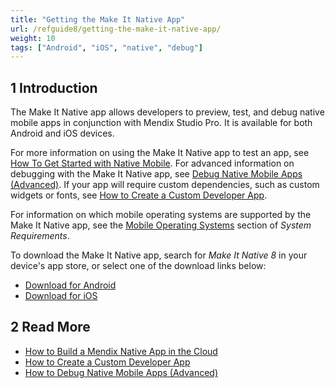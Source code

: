 ```yaml
---
title: "Getting the Make It Native App"
url: /refguide8/getting-the-make-it-native-app/
weight: 10
tags: ["Android", "iOS", "native", "debug"]
---
```


## 1 Introduction

The Make It Native app allows developers to preview, test, and debug native mobile apps in conjunction with Mendix Studio Pro. It is available for both Android and iOS devices.

For more information on using the Make It Native app to test an app, see [How To Get Started with Native Mobile](/howto8/mobile/getting-started-with-native-mobile/). For advanced information on debugging with the Make It Native app, see [Debug Native Mobile Apps (Advanced)](/howto8/mobile/native-debug/). If your app will require custom dependencies, such as custom widgets or fonts, see [How to Create a Custom Developer App](/howto8/mobile/how-to-devapps/).

For information on which mobile operating systems are supported by the Make It Native app, see the [Mobile Operating Systems](/refguide8/system-requirements/#mobileos) section of *System Requirements*.

To download the Make It Native app, search for *Make It Native 8* in your device's app store, or select one of the download links below:

* [Download for Android](https://play.google.com/store/apps/details?id=com.mendix.developerapp)
* [Download for iOS](https://apps.apple.com/app/make-it-native/id1334081181)

## 2 Read More

* [How to Build a Mendix Native App in the Cloud](/howto8/mobile/deploying-native-app/)
* [How to Create a Custom Developer App](/howto8/mobile/how-to-devapps/)
* [How to Debug Native Mobile Apps (Advanced)](/howto8/mobile/native-debug/)
